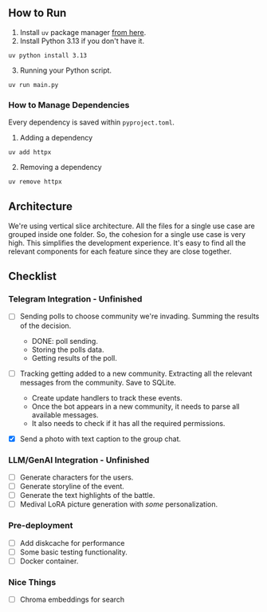 ## How to Run
1. Install `uv` package manager [from here](https://docs.astral.sh/uv/getting-started/installation/#standalone-installer).
2. Install Python 3.13 if you don't have it.
```
uv python install 3.13
```
3. Running your Python script.
```
uv run main.py
```
### How to Manage Dependencies
Every dependency is saved within `pyproject.toml`.

1. Adding a dependency
```
uv add httpx
```
2. Removing a dependency
```python
uv remove httpx
```

## Architecture

We're using vertical slice architecture. All the files for a single use case are grouped inside one folder. So, the cohesion for a single use case is very high. This simplifies the development experience. It's easy to find all the relevant components for each feature since they are close together.

## Checklist
### Telegram Integration - Unfinished
- [ ] Sending polls to choose community we're invading. Summing the results of the decision.
    - DONE: poll sending.
    - Storing the polls data.
    - Getting results of the poll.
- [ ] Tracking getting added to a new community. Extracting all the relevant messages from the community. Save to SQLite.
    - Create update handlers to track these events.
    - Once the bot appears in a new community, it needs to parse all available messages.
    - It also needs to check if it has all the required permissions.
- [X] Send a photo with text caption to the group chat.


### LLM/GenAI Integration - Unfinished
- [ ] Generate characters for the users.
- [ ] Generate storyline of the event.
- [ ] Generate the text highlights of the battle.
- [ ] Medival LoRA picture generation with *some* personalization.

### Pre-deployment
- [ ] Add diskcache for performance
- [ ] Some basic testing functionality.
- [ ] Docker container.

### Nice Things
- [ ] Chroma embeddings for search